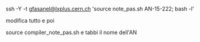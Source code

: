 ssh -Y -t gfasanel@lxplus.cern.ch 'source note_pas.sh AN-15-222; bash -l'

modifica tutto e poi

source compiler_note_pas.sh e tabbi il nome dell'AN
